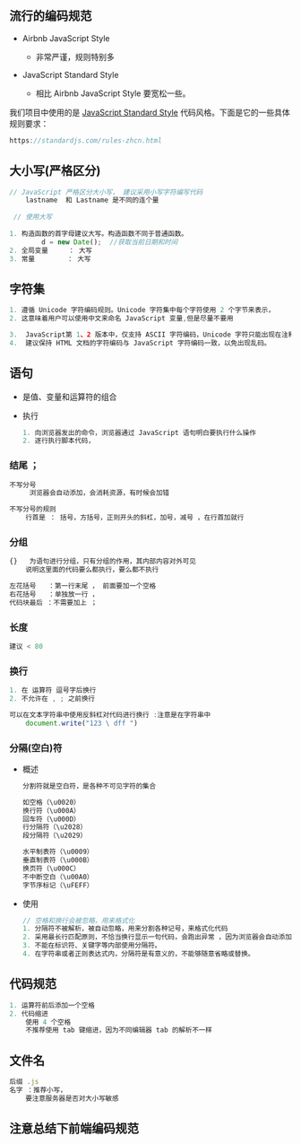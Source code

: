 ## 流行的编码规范

- Airbnb JavaScript Style
    - 非常严谨，规则特别多

- JavaScript Standard Style
    - 相比 Airbnb JavaScript Style 要宽松一些。

我们项目中使用的是 [JavaScript Standard Style](https://standardjs.com/readme-zhcn.html) 代码风格。下面是它的一些具体规则要求：

```js
https://standardjs.com/rules-zhcn.html
```

## 大小写(严格区分)

```js
// JavaScript 严格区分大小写， 建议采用小写字符编写代码
	lastname  和 Lastname 是不同的连个量
    
 // 使用大写
 
1. 构造函数的首字母建议大写。构造函数不同于普通函数。 
		d = new Date();  //获取当前日期和时间
2. 全局变量 	： 大写
3. 常量		 ： 大写
```

## 字符集

```js
1. 遵循 Unicode 字符编码规则。Unicode 字符集中每个字符使用 2 个字节来表示，
2. 这意味着用户可以使用中文来命名 JavaScript 变量,但是尽量不要用

3.  JavaScript第 1、2 版本中，仅支持 ASCII 字符编码，Unicode 字符只能出现在注释或者引号包含的字符串中
4.  建议保持 HTML 文档的字符编码与 JavaScript 字符编码一致，以免出现乱码。

```









## 语句

* 是值、变量和运算符的组合

* 执行

    ```js
    1. 向浏览器发出的命令，浏览器通过 JavaScript 语句明白要执行什么操作
    2. 逐行执行脚本代码，
    ```

### 结尾  ；

```js
不写分号
	 浏览器会自动添加，会消耗资源，有时候会加错

不写分号的规则
	行首是 ： 括号，方括号，正则开头的斜杠，加号，减号 ，在行首加就行
```

### 分组

```js
{}   为语句进行分组，只有分组的作用，其内部内容对外可见
	说明这里面的代码要么都执行，要么都不执行

左花括号   ：第一行末尾 ， 前面要加一个空格
右花括号   ：单独放一行 ，
代码块最后 ：不需要加上 ；
```

### 长度

```js
建议 < 80
```



### 换行

```js
1. 在 运算符 逗号字后换行
2. 不允许在 , ; 之前换行

可以在文本字符串中使用反斜杠对代码进行换行 :注意是在字符串中
	document.write("123 \ dff ")
```



### 分隔(空白)符

*   概述

    ```js
    分割符就是空白符，是各种不可见字符的集合
    
    如空格（\u0020）
    换行符（\u000A）
    回车符（\u000D）
    行分隔符（\u2028）
    段分隔符（\u2029）
    
    水平制表符（\u0009）
    垂直制表符（\u000B）
    换页符（\u000C）
    不中断空白（\u00A0）
    字节序标记（\uFEFF）
    
    ```

*   使用

    ```js
    // 空格和换行会被忽略，用来格式化
    1. 分隔符不被解析，被自动忽略，用来分割各种记号，来格式化代码
    2. 采用最长行匹配原则，不恰当换行显示一句代码，会跑出异常 ，因为浏览器会自动添加 ； 表示结束
    3. 不能在标识符、关键字等内部使用分隔符。
    4. 在字符串或者正则表达式内，分隔符是有意义的，不能够随意省略或替换。 
    ```



## 代码规范

```js 
1. 运算符前后添加一个空格
2. 代码缩进
	使用 4 个空格
    不推荐使用 tab 键缩进，因为不同编辑器 tab 的解析不一样
```







## 文件名

```js
后缀 .js
名字 ：推荐小写，
	要注意服务器是否对大小写敏感
```





## 注意总结下前端编码规范






















